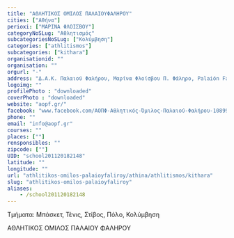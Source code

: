 ```yaml
---
title: "ΑΘΛΗΤΙΚΟΣ ΟΜΙΛΟΣ ΠΑΛΑΙΟΥΦΑΛΗΡΟΥ"
cities: ["Αθήνα"]
perioxi: ["ΜΑΡΙΝΑ ΦΛΟΙΣΒΟΥ"]
categoryNoSLug: "Αθλητισμός"
subcategoriesNoSLug: ["Κολύμβηση"]
categories: ["athlitismos"]
subcategories: ["kithara"]
organisationid: ""
organisation: ""
orgurl: "-"
address: "Δ.Α.Κ. Παλαιού Φαλήρου, Μαρίνα Φλοίσβου Π. Φάληρο, Palaión Fáliron, Attiki, Greece"
logoimg: ""
profilePhoto : "downloaded"
coverPhoto : "downloaded"
website: "aopf.gr/"
facebook: "www.facebook.com/ΑΟΠΦ-Αθλητικός-Όμιλος-Παλαιού-Φαλήρου-108990062574253/"
phone: ""
email: "info@aopf.gr"
courses: ""
places: [""]
rensponsibles: ""
zipcode: [""]
UID: "school201120182148"
latitude: ""
longitude: ""
url: "athlitikos-omilos-palaioyfaliroy/athina/athlitismos/kithara"
slug: "athlitikos-omilos-palaioyfaliroy"
aliases:
    - /school201120182148
---
```



Τμήματα: Μπάσκετ, Τένις, Στίβος, Πόλο, Κολύμβηση

ΑΘΛΗΤΙΚΟΣ ΟΜΙΛΟΣ ΠΑΛΑΙΟΥ ΦΑΛΗΡΟΥ